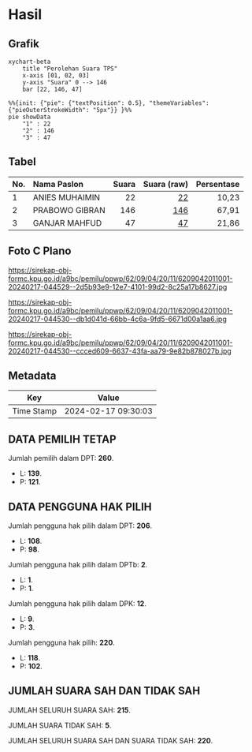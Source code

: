# Hasil

## Grafik

```mermaid
xychart-beta
    title "Perolehan Suara TPS"
    x-axis [01, 02, 03]
    y-axis "Suara" 0 --> 146
    bar [22, 146, 47]
```

```mermaid
%%{init: {"pie": {"textPosition": 0.5}, "themeVariables": {"pieOuterStrokeWidth": "5px"}} }%%
pie showData
    "1" : 22
    "2" : 146
    "3" : 47
```

## Tabel

| No. | Nama Paslon    | Suara | Suara (raw) | Persentase |
|:--- |:-------------- | -----:| -----------:| ----------:|
| 1   | ANIES MUHAIMIN | 22    | [22][p-1]   | 10,23      |
| 2   | PRABOWO GIBRAN | 146   | [146][p-2]  | 67,91      |
| 3   | GANJAR MAHFUD  | 47    | [47][p-3]   | 21,86      |


[p-1]: https://github.com/gigit-pemilu/pemilu-2024-62-kalimantan-tengah/blob/main/pilpres/hitung-suara/sub/62-kalimantan-tengah/sub/09-lamandau/sub/04-bulik-timur/sub/2011-bukit-jaya/sub/001-tps/sub/paslon-1.txt
[p-2]: https://github.com/gigit-pemilu/pemilu-2024-62-kalimantan-tengah/blob/main/pilpres/hitung-suara/sub/62-kalimantan-tengah/sub/09-lamandau/sub/04-bulik-timur/sub/2011-bukit-jaya/sub/001-tps/sub/paslon-2.txt
[p-3]: https://github.com/gigit-pemilu/pemilu-2024-62-kalimantan-tengah/blob/main/pilpres/hitung-suara/sub/62-kalimantan-tengah/sub/09-lamandau/sub/04-bulik-timur/sub/2011-bukit-jaya/sub/001-tps/sub/paslon-3.txt

## Foto C Plano

https://sirekap-obj-formc.kpu.go.id/a9bc/pemilu/ppwp/62/09/04/20/11/6209042011001-20240217-044529--2d5b93e9-12e7-4101-99d2-8c25a17b8627.jpg

https://sirekap-obj-formc.kpu.go.id/a9bc/pemilu/ppwp/62/09/04/20/11/6209042011001-20240217-044530--db1d041d-66bb-4c6a-9fd5-6671d00a1aa6.jpg

https://sirekap-obj-formc.kpu.go.id/a9bc/pemilu/ppwp/62/09/04/20/11/6209042011001-20240217-044530--ccced609-6637-43fa-aa79-9e82b878027b.jpg


## Metadata

| Key        | Value               |
| ---------- | ------------------- |
| Time Stamp | 2024-02-17 09:30:03 |


## DATA PEMILIH TETAP

Jumlah pemilih dalam DPT: **260**.
 * L: **139**.
 * P: **121**.

## DATA PENGGUNA HAK PILIH

Jumlah pengguna hak pilih dalam DPT: **206**.
 * L: **108**.
 * P: **98**.

Jumlah pengguna hak pilih dalam DPTb: **2**.
 * L: **1**.
 * P: **1**.

Jumlah pengguna hak pilih dalam DPK: **12**.
 * L: **9**.
 * P: **3**.

Jumlah pengguna hak pilih: **220**.
 * L: **118**.
 * P: **102**.

## JUMLAH SUARA SAH DAN TIDAK SAH

JUMLAH SELURUH SUARA SAH: **215**.

JUMLAH SUARA TIDAK SAH: **5**.

JUMLAH SELURUH SUARA SAH DAN SUARA TIDAK SAH: **220**.


